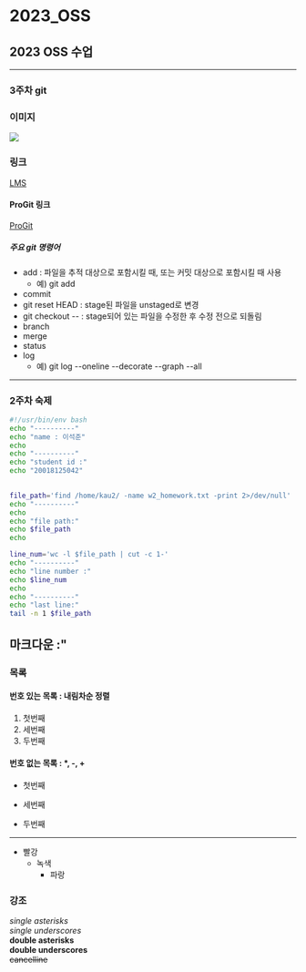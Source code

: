 # 2023_OSS
## 2023 OSS 수업 

-----
### 3주차 git

### 이미지
<img src="https://user-images.githubusercontent.com/112479040/227873545-0efc72d0-a951-4134-90d7-b02d9a4ae3c5.png"> 


### 링크   
[LMS](https://lms.kau.ac.kr "항공대학교 강의관리시스템")

#### ProGit 링크
[ProGit](https://git-scm.com/book/ko/v2 "git 문서, 한국어")


##### 주요 git 명령어
* add : 파일을 추적 대상으로 포함시킬 때, 또는 커밋 대상으로 포함시킬 때 사용
    * 예) git add <file name>
* commit
* git reset HEAD <file> : stage된 파일을 unstaged로 변경
* git checkout -- <file> : stage되어 있는 파일을 수정한 후 수정 전으로 되돌림 
* branch
* merge
* status
* log
    * 예) git log --oneline --decorate --graph --all

------
### 2주차 숙제

```bash
#!/usr/bin/env bash
echo "----------"
echo "name : 이석준"
echo
echo "----------"
echo "student id :"
echo "20018125042"
   

file_path='find /home/kau2/ -name w2_homework.txt -print 2>/dev/null'
echo "----------"
echo
echo "file path:"
echo $file_path
echo

line_num='wc -l $file_path | cut -c 1-'
echo "----------"
echo "line number :"
echo $line_num
echo
echo "----------"
echo "last line:"
tail -n 1 $file_path
```

## 마크다운 :"
### 목록
#### 번호 있는 목록 : 내림차순 정렬
1. 첫번째
3. 세번째
2. 두번째

#### 번호 없는 목록 : *, -, +
* 첫번째
- 세번째
+ 두번째
-----
+ 빨강
  + 녹색
    + 파랑

### 강조
*single asterisks*    
_single underscores_    
**double asterisks**    
__double underscores__    
~~cancelline~~   
